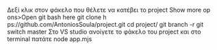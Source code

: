 Δεξί κλικ στον φάκελο που θέλετε να κατέβει το project 
Show more op ons>Open git bash here 
git clone h ps://github.com/AntoniosSoula/project.git 
cd project/ 
git branch -r 
git switch master 
Στο VS studio ανοίγετε το φάκελο του project και στο terminal πατάτε node app.mjs
